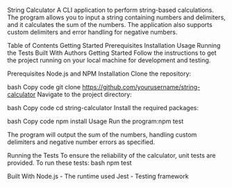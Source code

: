 String Calculator
A CLI application to perform string-based calculations. The program allows you to input a string containing numbers and delimiters, and it calculates the sum of the numbers. The application also supports custom delimiters and error handling for negative numbers.

Table of Contents
Getting Started
Prerequisites
Installation
Usage
Running the Tests
Built With
Authors
Getting Started
Follow the instructions to get the project running on your local machine for development and testing.

Prerequisites
Node.js and NPM
Installation
Clone the repository:

bash
Copy code
git clone https://github.com/yourusername/string-calculator
Navigate to the project directory:

bash
Copy code
cd string-calculator
Install the required packages:

bash
Copy code
npm install
Usage
Run the program:npm test


The program will output the sum of the numbers, handling custom delimiters and negative number errors as specified.

Running the Tests
To ensure the reliability of the calculator, unit tests are provided. To run these tests:
bash npm test

Built With
Node.js - The runtime used
Jest - Testing framework
